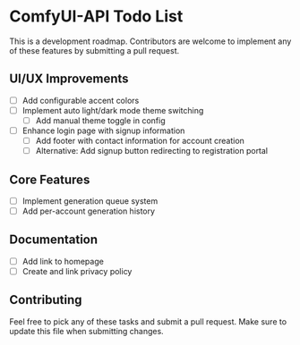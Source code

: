 # ComfyUI-API Todo List

This is a development roadmap. Contributors are welcome to implement any of these features by submitting a pull request.

## UI/UX Improvements
- [ ] Add configurable accent colors
- [ ] Implement auto light/dark mode theme switching
  - [ ] Add manual theme toggle in config
- [ ] Enhance login page with signup information
  - [ ] Add footer with contact information for account creation
  - [ ] Alternative: Add signup button redirecting to registration portal

## Core Features
- [ ] Implement generation queue system
- [ ] Add per-account generation history

## Documentation
- [ ] Add link to homepage
- [ ] Create and link privacy policy

## Contributing
Feel free to pick any of these tasks and submit a pull request. Make sure to update this file when submitting changes.
